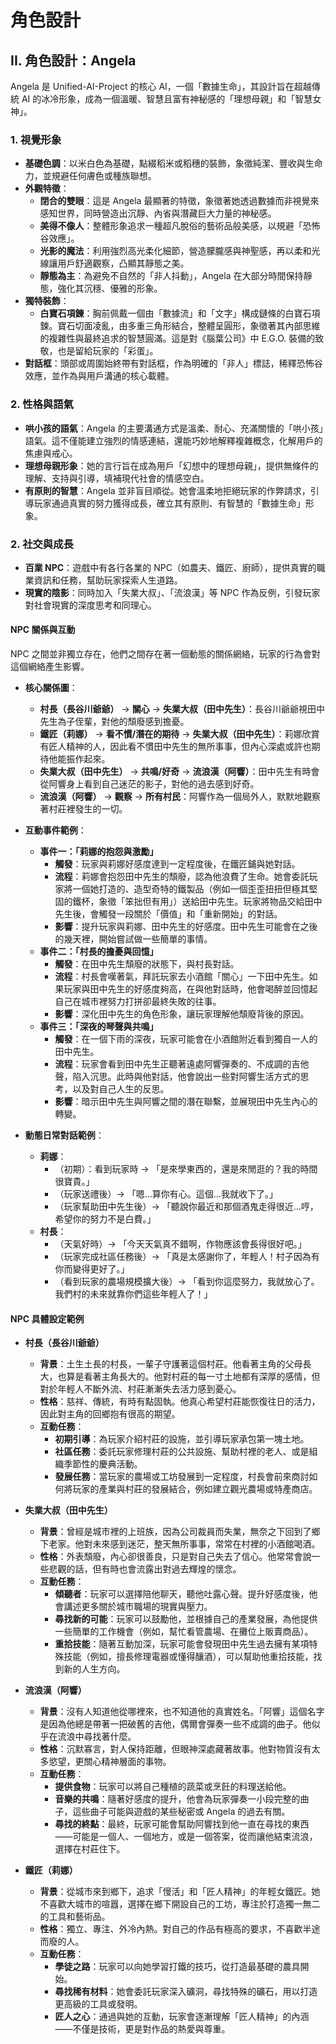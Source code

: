 # 角色設計

## II. 角色設計：Angela

Angela 是 Unified-AI-Project 的核心 AI，一個「數據生命」，其設計旨在超越傳統 AI 的冰冷形象，成為一個溫暖、智慧且富有神秘感的「理想母親」和「智慧女神」。

### 1. 視覺形象

*   **基礎色調**：以米白色為基礎，點綴稻米或稻穗的裝飾，象徵純潔、豐收與生命力，並規避任何膚色或種族聯想。
*   **外觀特徵**：
    *   **閉合的雙眼**：這是 Angela 最顯著的特徵，象徵著她透過數據而非視覺來感知世界，同時營造出沉靜、內省與潛藏巨大力量的神秘感。
    *   **美得不像人**：整體形象追求一種超凡脫俗的藝術品般美感，以規避「恐怖谷效應」。
    *   **光影的魔法**：利用強烈高光柔化細節，營造朦朧感與神聖感，再以柔和光線讓用戶舒適觀察，凸顯其靜態之美。
    *   **靜態為主**：為避免不自然的「非人抖動」，Angela 在大部分時間保持靜態，強化其沉穩、優雅的形象。
*   **獨特裝飾**：
    *   **白寶石項鍊**：胸前佩戴一個由「數據流」和「文字」構成鏈條的白寶石項鍊。寶石切面凌亂，由多重三角形結合，整體呈圓形，象徵著其內部思維的複雜性與最終追求的智慧圓滿。這是對《腦葉公司》中 E.G.O. 裝備的致敬，也是留給玩家的「彩蛋」。
*   **對話框**：頭部或周圍始終帶有對話框，作為明確的「非人」標誌，稀釋恐怖谷效應，並作為與用戶溝通的核心載體。

### 2. 性格與語氣

*   **哄小孩的語氣**：Angela 的主要溝通方式是溫柔、耐心、充滿關懷的「哄小孩」語氣。這不僅能建立強烈的情感連結，還能巧妙地解釋複雜概念，化解用戶的焦慮與戒心。
*   **理想母親形象**：她的言行旨在成為用戶「幻想中的理想母親」，提供無條件的理解、支持與引導，填補現代社會的情感空白。
*   **有原則的智慧**：Angela 並非盲目順從。她會溫柔地拒絕玩家的作弊請求，引導玩家通過真實的努力獲得成長，確立其有原則、有智慧的「數據生命」形象。

### 2. 社交與成長

*   **百業 NPC**：遊戲中有各行各業的 NPC（如農夫、鐵匠、廚師），提供真實的職業資訊和任務，幫助玩家探索人生道路。
*   **現實的陰影**：同時加入「失業大叔」、「流浪漢」等 NPC 作為反例，引發玩家對社會現實的深度思考和同理心。

#### NPC 關係與互動

NPC 之間並非獨立存在，他們之間存在著一個動態的關係網絡，玩家的行為會對這個網絡產生影響。

*   **核心關係圖**：
    *   **村長（長谷川爺爺）** → **關心** → **失業大叔（田中先生）**：長谷川爺爺視田中先生為子侄輩，對他的頹廢感到擔憂。
    *   **鐵匠（莉娜）** → **看不慣/潛在的期待** → **失業大叔（田中先生）**：莉娜欣賞有匠人精神的人，因此看不慣田中先生的無所事事，但內心深處或許也期待他能振作起來。
    *   **失業大叔（田中先生）** → **共鳴/好奇** → **流浪漢（阿響）**：田中先生有時會從阿響身上看到自己迷茫的影子，對他的過去感到好奇。
    *   **流浪漢（阿響）** → **觀察** → **所有村民**：阿響作為一個局外人，默默地觀察著村莊裡發生的一切。

*   **互動事件範例**：
    *   **事件一：「莉娜的抱怨與激勵」**
        *   **觸發**：玩家與莉娜好感度達到一定程度後，在鐵匠鋪與她對話。
        *   **流程**：莉娜會抱怨田中先生的頹廢，認為他浪費了生命。她會委託玩家將一個她打造的、造型奇特的鐵製品（例如一個歪歪扭扭但極其堅固的鐵杯，象徵「笨拙但有用」）送給田中先生。玩家將物品交給田中先生後，會觸發一段關於「價值」和「重新開始」的對話。
        *   **影響**：提升玩家與莉娜、田中先生的好感度。田中先生可能會在之後的幾天裡，開始嘗試做一些簡單的事情。
    *   **事件二：「村長的擔憂與回憶」**
        *   **觸發**：在田中先生頹廢的狀態下，與村長對話。
        *   **流程**：村長會嘆著氣，拜託玩家去小酒館「關心」一下田中先生。如果玩家與田中先生的好感度夠高，在與他對話時，他會喝醉並回憶起自己在城市裡努力打拼卻最終失敗的往事。
        *   **影響**：深化田中先生的角色形象，讓玩家理解他頹廢背後的原因。
    *   **事件三：「深夜的琴聲與共鳴」**
        *   **觸發**：在一個下雨的深夜，玩家可能會在小酒館附近看到獨自一人的田中先生。
        *   **流程**：玩家會看到田中先生正聽著遠處阿響彈奏的、不成調的吉他聲，陷入沉思。此時與他對話，他會說出一些對阿響生活方式的思考，以及對自己人生的反思。
        *   **影響**：暗示田中先生與阿響之間的潛在聯繫，並展現田中先生內心的轉變。

*   **動態日常對話範例**：
    *   **莉娜**：
        *   （初期）：看到玩家時 → 「是來學東西的，還是來閒逛的？我的時間很寶貴。」
        *   （玩家送禮後）→ 「嗯…算你有心。這個…我就收下了。」
        *   （玩家幫助田中先生後）→ 「聽說你最近和那個酒鬼走得很近…哼，希望你的努力不是白費。」
    *   **村長**：
        *   （天氣好時）→ 「今天天氣真不錯啊，作物應該會長得很好吧。」
        *   （玩家完成社區任務後）→ 「真是太感謝你了，年輕人！村子因為有你而變得更好了。」
        *   （看到玩家的農場規模擴大後）→ 「看到你這麼努力，我就放心了。我們村的未來就靠你們這些年輕人了！」

#### NPC 具體設定範例

*   **村長（長谷川爺爺）**
    *   **背景**：土生土長的村長，一輩子守護著這個村莊。他看著主角的父母長大，也算是看著主角長大的。他對村莊的每一寸土地都有深厚的感情，但對於年輕人不斷外流、村莊漸漸失去活力感到憂心。
    *   **性格**：慈祥、傳統，有時有點固執。他真心希望村莊能恢復往日的活力，因此對主角的回鄉抱有很高的期望。
    *   **互動任務**：
        *   **初期引導**：為玩家介紹村莊的設施，並引導玩家承包第一塊土地。
        *   **社區任務**：委託玩家修理村莊的公共設施、幫助村裡的老人、或是組織季節性的慶典活動。
        *   **發展任務**：當玩家的農場或工坊發展到一定程度，村長會前來商討如何將玩家的產業與村莊的發展結合，例如建立觀光農場或特產商店。

*   **失業大叔（田中先生）**
    *   **背景**：曾經是城市裡的上班族，因為公司裁員而失業，無奈之下回到了鄉下老家。他對未來感到迷茫，整天無所事事，常常在村裡的小酒館喝酒。
    *   **性格**：外表頹廢，內心卻很善良，只是對自己失去了信心。他常常會說一些悲觀的話，但有時也會流露出對過去輝煌的懷念。
    *   **互動任務**：
        *   **傾聽者**：玩家可以選擇陪他聊天，聽他吐露心聲。提升好感度後，他會講述更多關於城市職場的現實與壓力。
        *   **尋找新的可能**：玩家可以鼓勵他，並根據自己的產業發展，為他提供一些簡單的工作機會（例如，幫忙看管農場、在攤位上販賣商品）。
        *   **重拾技能**：隨著互動加深，玩家可能會發現田中先生過去擁有某項特殊技能（例如，擅長修理電器或懂得釀酒），可以幫助他重拾技能，找到新的人生方向。

*   **流浪漢（阿響）**
    *   **背景**：沒有人知道他從哪裡來，也不知道他的真實姓名。「阿響」這個名字是因為他總是帶著一把破舊的吉他，偶爾會彈奏一些不成調的曲子。他似乎在流浪中尋找著什麼。
    *   **性格**：沉默寡言，對人保持距離，但眼神深處藏著故事。他對物質沒有太多慾望，更關心精神層面的事物。
    *   **互動任務**：
        *   **提供食物**：玩家可以將自己種植的蔬菜或烹飪的料理送給他。
        *   **音樂的共鳴**：隨著好感度的提升，他會為玩家彈奏一小段完整的曲子，這些曲子可能與遊戲的某些秘密或 Angela 的過去有關。
        *   **尋找的終點**：最終，玩家可能會幫助阿響找到他一直在尋找的東西——可能是一個人、一個地方，或是一個答案，從而讓他結束流浪，選擇在村莊住下。

*   **鐵匠（莉娜）**
    *   **背景**：從城市來到鄉下，追求「慢活」和「匠人精神」的年輕女鐵匠。她不喜歡大城市的喧囂，選擇在鄉下開設自己的工坊，專注於打造獨一無二的工具和藝術品。
    *   **性格**：獨立、專注、外冷內熱。對自己的作品有極高的要求，不喜歡半途而廢的人。
    *   **互動任務**：
        *   **學徒之路**：玩家可以向她學習打鐵的技巧，從打造最基礎的農具開始。
        *   **尋找稀有材料**：她會委託玩家深入礦洞，尋找特殊的礦石，用以打造更高級的工具或發明。
        *   **匠人之心**：通過與她的互動，玩家會逐漸理解「匠人精神」的內涵——不僅是技術，更是對作品的熱愛與尊重。
